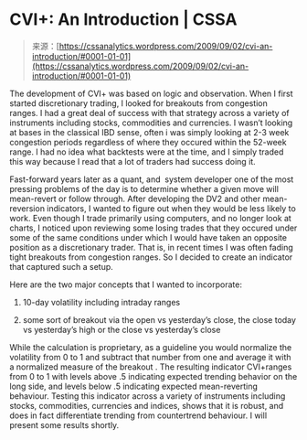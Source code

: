 <!--yml
category: 未分类
date: 2024-05-12 18:49:57
-->

# CVI+: An Introduction | CSSA

> 来源：[https://cssanalytics.wordpress.com/2009/09/02/cvi-an-introduction/#0001-01-01](https://cssanalytics.wordpress.com/2009/09/02/cvi-an-introduction/#0001-01-01)

The development of CVI+ was based on logic and observation. When I first started discretionary trading, I looked for breakouts from congestion ranges. I had a great deal of success with that strategy across a variety of instruments including stocks, commodities and currencies. I wasn’t looking at bases in the classical IBD sense, often i was simply looking at 2-3 week congestion periods regardless of where they occured within the 52-week range. I had no idea what backtests were at the time, and I simply traded this way because I read that a lot of traders had success doing it.

Fast-forward years later as a quant, and  system developer one of the most pressing problems of the day is to determine whether a given move will mean-revert or follow through. After developing the DV2 and other mean-reversion indicators, I wanted to figure out when they would be less likely to work. Even though I trade primarily using computers, and no longer look at charts, I noticed upon reviewing some losing trades that they occured under some of the same conditions under which I would have taken an opposite position as a discretionary trader. That is, in recent times I was often fading tight breakouts from congestion ranges. So I decided to create an indicator that captured such a setup.

Here are the two major concepts that I wanted to incorporate:

1) 10-day volatility including intraday ranges

2) some sort of breakout via the open vs yesterday’s close, the close today vs yesterday’s high or the close vs yesterday’s close

While the calculation is proprietary, as a guideline you would normalize the volatility from 0 to 1 and subtract that number from one and average it with a normalized measure of the breakout . The resulting indicator CVI+ranges from 0 to 1 with levels above .5 indicating expected trending behavior on the long side, and levels below .5 indicating expected mean-reverting behaviour. Testing this indicator across a variety of instruments including stocks, commodities, currencies and indices, shows that it is robust, and does in fact differentiate trending from countertrend behaviour. I will present some results shortly.